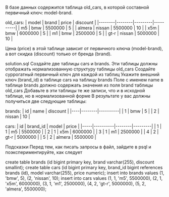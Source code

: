 В базе данных содержится таблица old_cars, в которой составной первичный ключ: model-brand.

old_cars: | model | brand | price | discount |
          |--------|--------|---------|----------| 
          | m5 | bmw | 5500000 | 5 | 
          | almera | nissan | 5500000 | 10 | 
          | x5m | bmw | 6000000 | 5 | 
          | m1 | bmw | 2500000 | 5 | 
          | gt-r | nissan | 5000000 | 10 |

Цена (price) в этой таблице зависит от первичного ключа (model-brand), а вот скидка (discount) только от бренда (brand).

solution.sql
Создайте две таблицы cars и brands. Эти таблицы должны отображать нормализованную структуру таблицы old_cars
Создайте суррогатный первичный ключ для каждой из таблиц
Укажите внешний ключ (brand_id) в таблице cars на таблицу brands
Поле с именем name в таблице brands должно содержать значения из поля brand таблицы old_cars
Добавьте в эти таблицы те же записи, что и в исходной таблице, но в нормализованной форме
В результате у вас должны получиться две следующие таблицы:

brands: | id | name | discount | 
|----|--------|----------| 
| 1 | bmw | 5 | 
| 2 | nissan | 10 |

cars: | id | brand_id | model | price | 
|-----|----------|--------|---------|
| 1 | 1 | m5 | 5500000 | 
| 2 | 1 | x5m | 6000000 | 
| 3 | 1 | m1 | 2500000 | 
| 4 | 2 | gt-r | 5000000 | 
| 5 | 2 | almera | 5500000 |

Подсказки
Перед тем, как писать запросы в файл, зайдите в psql и поэкспериментируйте, как следует

create table brands (id bigint primary key, brand varchar(255), discount smallint);
create table cars (id bigint primary key, brand_id bigint references brands (id), model varchar(255), price numeric);
insert into brands values (1, 'bmw', 5), (2, 'nissan', 10);
insert into cars values (1, 1, 'm5', 5500000), (2, 1, 'x5m', 6000000), (3, 1, 'm1', 2500000), (4, 2, 'gt-r', 5000000), (5, 2, 'almera', 5500000);
